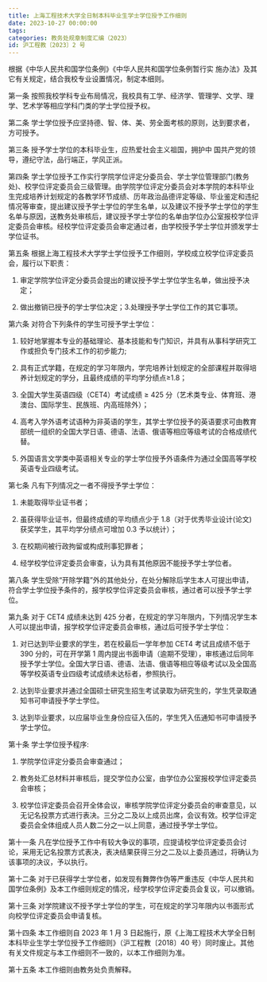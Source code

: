 ```yaml
---
title: 上海工程技术大学全日制本科毕业生学士学位授予工作细则
date: 2023-10-27 00:00:00
tags: 
categories: 教务处规章制度汇编（2023）
id: 沪工程教〔2023〕2 号
---
```


根据《中华人民共和国学位条例》《中华人民共和国学位条例暂行实 施办法》及其它有关规定，结合我校专业设置情况，制定本细则。

第一条 按照我校学科专业布局情况，我校具有工学、经济学、管理学、文学、理学、艺术学等相应学科门类的学士学位授予权。

第二条 学士学位授予应坚持德、智、体、美、劳全面考核的原则，达到要求者，方可授予。

第三条 授予学士学位的本科毕业生，应热爱社会主义祖国，拥护中 国共产党的领导，遵纪守法，品行端正，学风正派。

第四条 学士学位授予工作实行学院学位评定分委员会、学士学位管理部门(教务处)、校学位评定委员会三级管理。由学院学位评定分委员会对本学院的本科毕业生完成培养计划规定的各教学环节成绩、历年政治品德评定等级、毕业鉴定和违纪情况等审查，提出建议授予学士学位的学生名单，以及建议不授予学士学位的学生名单与原因，送教务处审核后，建议授予学士学位的名单由学位办公室报校学位评定委员会审核。经校学位评定委员会审定通过者，由学校授予学士学位并颁发学士学位证书。

第五条 根据上海工程技术大学学士学位授予工作细则，学校成立校学位评定委员会，履行以下职责：

1. 审定学院学位评定分委员会提出的建议授予学士学位学生名单，做出授予决定；

2. 做出撤销已授予的学士学位决定；3.处理授予学士学位工作的其它事项。

第六条 对符合下列条件的学生可授予学士学位：

1. 较好地掌握本专业的基础理论、基本技能和专门知识，并具有从事科学研究工作或担负专门技术工作的初步能力;

2. 具有正式学籍，在规定的学习年限内，学完培养计划规定的全部课程并取得培养计划规定的学分，且最终成绩的平均学分绩点≥1.8；

3. 全国大学生英语四级（CET4）考试成绩 ≥ 425 分（艺术类专业、体育班、港澳台、国际学生、民族班、内高班除外）；

4. 高考入学外语考试语种为非英语的学生，其学士学位授予的英语要求可由教育部统一组织的全国大学日语、德语、法语、俄语等相应等级考试的合格成绩代替。

5. 外国语言文学类中英语相关专业的学士学位授予外语条件为通过全国高等学校英语专业四级考试。

第七条 凡有下列情况之一者不得授予学士学位：

1. 未能取得毕业证书者；

2. 虽获得毕业证书，但最终成绩的平均绩点少于 1.8（对于优秀毕业设计(论文)获奖学生，其平均学分绩点可增加 0.3 予以统计）；

3. 在校期间被行政拘留或构成刑事犯罪者；

4. 经学校学位评定委员会审查，认为具有其他原因不能授予学士学位者。

第八条 学生受除“开除学籍”外的其他处分，在处分解除后学生本人可提出申请，符合学士学位授予条件的，报学校学位评定委员会审核，通过者可以授予学士学位。

第九条 对于 CET4 成绩未达到 425 分者，在规定的学习年限内，下列情况学生本人可以提出申请，报学校学位评定委员会审核，通过后可授予学士学位：

1. 对已达到毕业要求的学生，若在校最后一学年参加 CET4 考试且成绩不低于 390 分的，可在开学第 1 周内提出书面申请（逾期不受理），审核通过后同年授予学士学位。全国大学日语、德语、法语、俄语等相应等级考试以及全国高等学校英语专业四级考试成绩未达标者，参照执行。

2. 达到毕业要求并通过全国硕士研究生招生考试录取为研究生的，学生凭录取通知书可申请授予学士学位。

3. 达到毕业要求，以应届毕业生身份应征入伍的，学生凭入伍通知书可申请授予学士学位。

第十条 学士学位授予程序:

1. 学院学位评定分委员会审查通过；

2. 教务处汇总材料并审核后，提交学位办公室，由学位办公室报校学位评定委员会审核；

3. 校学位评定委员会召开全体会议，审核学院学位评定分委员会的审查意见，以无记名投票方式进行表决。三分之二及以上成员出席，会议有效。校学位评定委员会全体组成人员人数二分之一以上同意，通过授予学士学位。

第十一条 凡在学位授予工作中有较大争议的事项，应提请校学位评定委员会讨论，采用无记名投票方式表决，表决结果获得三分之二及以上委员通过，将确认为该事项的决议，予以执行。

第十二条 对于已获得学士学位者，如发现有舞弊作伪等严重违反《中华人民共和国学位条例》及本工作细则规定的情况，经学校学位评定委员会复议，可以撤销。

第十三条 对学院建议不授予学士学位的学生，可在规定的学习年限内以书面形式向校学位评定委员会申请复核。

第十四条 本工作细则自 2023 年 1 月 3 日起施行，原《上海工程技术大学全日制本科毕业生学士学位授予工作细则》（沪工程教〔2018〕40 号）同时废止。其他有关文件规定与本工作细则不一致的，以本工作细则为准。

第十五条 本工作细则由教务处负责解释。
